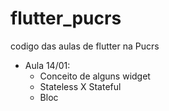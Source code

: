 # flutter_pucrs
codigo das aulas de flutter na Pucrs

- Aula 14/01:
  - Conceito de alguns widget
  - Stateless X Stateful
  - Bloc
